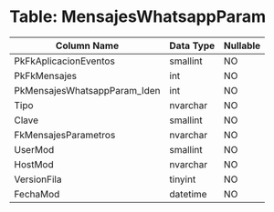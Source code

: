 # Table: MensajesWhatsappParam

| Column Name | Data Type | Nullable |
|-------------|-----------|----------|
| PkFkAplicacionEventos | smallint | NO |
| PkFkMensajes | int | NO |
| PkMensajesWhatsappParam_Iden | int | NO |
| Tipo | nvarchar | NO |
| Clave | smallint | NO |
| FkMensajesParametros | nvarchar | NO |
| UserMod | smallint | NO |
| HostMod | nvarchar | NO |
| VersionFila | tinyint | NO |
| FechaMod | datetime | NO |
